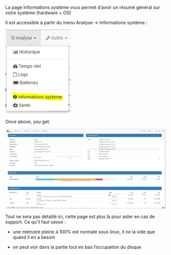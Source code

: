 La page Informations système vous permet d’avoir un résumé général sur votre système (hardware + OS)

Il est accessible à partir du menu Analyse → Informations système :

![](../images/sysinfo.png)

Once above, you get:

![](../images/sysinfo2.png)

Tout ne sera pas détaillé ici, cette page est plus là pour aider en cas de support. Ce qu’il faut savoir :

-   une mémoire pleine à 100% est normale sous linux, il ne la vide que quand il en a besoin

-   on peut voir dans la partie tout en bas l’occupation du disque


